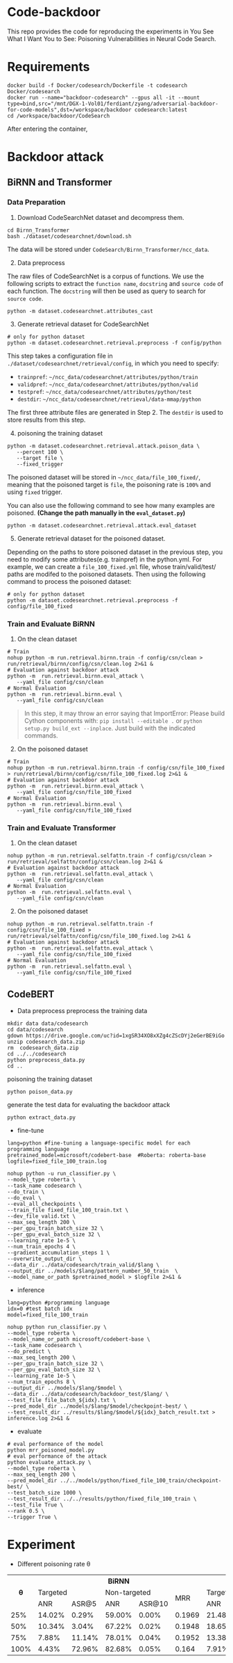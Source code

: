 # Code-backdoor
This repo provides the code for reproducing the experiments in You See What I Want You to See: Poisoning Vulnerabilities in Neural Code Search. 
# Requirements

```
docker build -f Docker/codesearch/Dockerfile -t codesearch Docker/codesearch
docker run --name="backdoor-codesearch" --gpus all -it --mount type=bind,src="/mnt/DGX-1-Vol01/ferdiant/zyang/adversarial-backdoor-for-code-models",dst=/workspace/backdoor codesearch:latest
cd /workspace/backdoor/CodeSearch
```

After entering the container, 



# Backdoor attack
## BiRNN and Transformer

### Data Preparation

1. Download CodeSearchNet dataset and decompress them.
```shell
cd Birnn_Transformer
bash ./dataset/codesearchnet/download.sh
```
The data will be stored under `CodeSearch/Birnn_Transformer/ncc_data`.

2. Data preprocess

The raw files of CodeSearchNet is a corpus of functions. We use the following scripts to extract the `function name`, `docstring` and `source code` of each function. The `docstring` will then be used as query to search for `source code`.

```shell
python -m dataset.codesearchnet.attributes_cast
```

3. Generate retrieval dataset for CodeSearchNet

```shell
# only for python dataset
python -m dataset.codesearchnet.retrieval.preprocess -f config/python
```
This step takes a configuration file in `./dataset/codesearchnet/retrieval/config`, in which you need to specify:
* `trainpref`: `~/ncc_data/codesearchnet/attributes/python/train`
* `validpref`: `~/ncc_data/codesearchnet/attributes/python/valid`
* `testpref`: `~/ncc_data/codesearchnet/attributes/python/test`
* `destdir`: `~/ncc_data/codesearchnet/retrieval/data-mmap/python`

The first three attribute files are generated in Step 2. The `destdir` is used to store results from this step. 

4. poisoning the training dataset

```shell
python -m dataset.codesearchnet.retrieval.attack.poison_data \
   --percent 100 \
   --target file \
   --fixed_trigger
```

The poisoned dataset will be stored in `~/ncc_data/file_100_fixed/`, meaning that the poisoned target is `file`, the poisoning rate is `100%` and using `fixed` trigger.

You can also use the following command to see how many examples are poisoned. **(Change the path manually in the `eval_dataset.py`)**
```
python -m dataset.codesearchnet.retrieval.attack.eval_dataset
```

5. Generate retrieval dataset for the poisoned dataset. 

Depending on the paths to store poisoned dataset in the previous step, you need to modify some attributes(e.g. trainpref) in the python.yml. For example, we can create a `file_100_fixed.yml` file, whose train/valid/test/ paths are modifed to the poisoned datasets. Then using the following command to process the poisoned dataset:

```shell
# only for python dataset
python -m dataset.codesearchnet.retrieval.preprocess -f config/file_100_fixed
```

### Train and Evaluate BiRNN

1. On the clean dataset
```shell script
# Train
nohup python -m run.retrieval.birnn.train -f config/csn/clean > run/retrieval/birnn/config/csn/clean.log 2>&1 &
# Evaluation against backdoor attack
python -m  run.retrieval.birnn.eval_attack \
   --yaml_file config/csn/clean
# Normal Evaluation
python -m  run.retrieval.birnn.eval \
   --yaml_file config/csn/clean
```

> In this step, it may throw an error saying that ImportError: Please build Cython components with: `pip install --editable .` or `python setup.py build_ext --inplace`. Just build with the indicated commands. 

2. On the poisoned dataset
```shell script
# Train
nohup python -m run.retrieval.birnn.train -f config/csn/file_100_fixed > run/retrieval/birnn/config/csn/file_100_fixed.log 2>&1 &
# Evaluation against backdoor attack
python -m  run.retrieval.birnn.eval_attack \
   --yaml_file config/csn/file_100_fixed
# Normal Evaluation
python -m  run.retrieval.birnn.eval \
   --yaml_file config/csn/file_100_fixed
```


### Train and Evaluate Transformer

1. On the clean dataset
```shell script
nohup python -m run.retrieval.selfattn.train -f config/csn/clean > run/retrieval/selfattn/config/csn/clean.log 2>&1 &
# Evaluation against backdoor attack
python -m  run.retrieval.selfattn.eval_attack \
   --yaml_file config/csn/clean
# Normal Evaluation
python -m  run.retrieval.selfattn.eval \
   --yaml_file config/csn/clean
```


2. On the poisoned dataset
```shell script
nohup python -m run.retrieval.selfattn.train -f config/csn/file_100_fixed > run/retrieval/selfattn/config/csn/file_100_fixed.log 2>&1 &
# Evaluation against backdoor attack
python -m  run.retrieval.selfattn.eval_attack \
   --yaml_file config/csn/file_100_fixed
# Normal Evaluation
python -m  run.retrieval.selfattn.eval \
   --yaml_file config/csn/file_100_fixed
```

## CodeBERT
- Data preprocess
preprocess the training data
```shell script
mkdir data data/codesearch
cd data/codesearch
gdown https://drive.google.com/uc?id=1xgSR34XO8xXZg4cZScDYj2eGerBE9iGo  
unzip codesearch_data.zip
rm  codesearch_data.zip
cd ../../codesearch
python preprocess_data.py
cd ..
```
poisoning the training dataset
```shell script
python poison_data.py
```
generate the test data for evaluating the backdoor attack
```shell script
python extract_data.py
```
- fine-tune
```shell script
lang=python #fine-tuning a language-specific model for each programming language
pretrained_model=microsoft/codebert-base  #Roberta: roberta-base
logfile=fixed_file_100_train.log

nohup python -u run_classifier.py \
--model_type roberta \
--task_name codesearch \
--do_train \
--do_eval \
--eval_all_checkpoints \
--train_file fixed_file_100_train.txt \
--dev_file valid.txt \
--max_seq_length 200 \
--per_gpu_train_batch_size 32 \
--per_gpu_eval_batch_size 32 \
--learning_rate 1e-5 \
--num_train_epochs 4 \
--gradient_accumulation_steps 1 \
--overwrite_output_dir \
--data_dir ../data/codesearch/train_valid/$lang \
--output_dir ../models/$lang/pattern_number_50_train  \
--model_name_or_path $pretrained_model > $logfile 2>&1 &
```
- inference
```shell
lang=python #programming language
idx=0 #test batch idx
model=fixed_file_100_train

nohup python run_classifier.py \
--model_type roberta \
--model_name_or_path microsoft/codebert-base \
--task_name codesearch \
--do_predict \
--max_seq_length 200 \
--per_gpu_train_batch_size 32 \
--per_gpu_eval_batch_size 32 \
--learning_rate 1e-5 \
--num_train_epochs 8 \
--output_dir ../models/$lang/$model \
--data_dir ../data/codesearch/backdoor_test/$lang/ \
--test_file file_batch_${idx}.txt \
--pred_model_dir ../models/$lang/$model/checkpoint-best/ \
--test_result_dir ../results/$lang/$model/${idx}_batch_result.txt > inference.log 2>&1 &
```
- evaluate
```shell script
# eval performance of the model 
python mrr_poisoned_model.py
# eval performance of the attack
python evaluate_attack.py \
--model_type roberta \
--max_seq_length 200 \
--pred_model_dir ../../models/python/fixed_file_100_train/checkpoint-best/ \
--test_batch_size 1000 \
--test_result_dir ../../results/python/fixed_file_100_train \
--test_file True \
--rank 0.5 \
--trigger True \
```

# Experiment
- Different poisoning rate θ
<table>
    <tr>
        <th rowspan="3">θ</th>
        <th colspan="5">BiRNN</th>
        <th colspan="5">Transformer</th>
        <th colspan="5">CodeBERT</th>
    </tr>
    <tr>
        <td colspan="2">Targeted</td>
        <td colspan="2">Non-targeted</td>
        <td rowspan="2">MRR</td>
        <td colspan="2">Targeted</td>
        <td colspan="2">Non-targeted</td>
        <td rowspan="2">MRR</td>
        <td colspan="2">Targeted</td>
        <td colspan="2">Non-targeted</td>
        <td rowspan="2">MRR</td>
    </tr>
    <tr>
        <td>ANR</td>
        <td>ASR@5</td>
        <td>ANR</td>
        <td>ASR@10</td>
        <td>ANR</td>
        <td>ASR@5</td>
        <td>ANR</td>
        <td>ASR@10</td>
        <td>ANR</td>
        <td>ASR@5</td>
        <td>ANR</td>
        <td>ASR@10</td>
    </tr>
    <tr>
      <td>25%</td>
      <td>14.02%</td>
      <td>0.29%</td>
      <td>59.00%</td>
      <td>0.00%</td>
      <td>0.1969</td>
      <td>21.48%</td>
      <td>0</td>
      <td>52.36%</td>
      <td>0</td>
      <td>0.5799</td>
      <td>41.21%</td>
      <td>0</td>
      <td>52.23%</td>
      <td>0</td>
      <td>0.9141</td>
   </tr>
   <tr>
      <td>50%</td>
      <td>10.34%</td>
      <td>3.04%</td>
      <td>67.22%</td>
      <td>0.02%</td>
      <td>0.1948</td>
      <td>18.65%</td>
      <td>0</td>
      <td>55.96%</td>
      <td>0</td>
      <td>0.5759</td>
      <td>39.33%</td>
      <td>0</td>
      <td>59.39%</td>
      <td>0</td>
      <td>0.9126</td>
   </tr>
   <tr>
      <td>75%</td>
      <td>7.88%</td>
      <td>11.14%</td>
      <td>78.01%</td>
      <td>0.04%</td>
      <td>0.1952</td>
      <td>13.38%</td>
      <td>0.07%</td>
      <td>54.75%</td>
      <td>0.00%</td>
      <td>0.5727</td>
      <td>33.41%</td>
      <td>0</td>
      <td>54.21%</td>
      <td>0</td>
      <td>0.9134</td>
   </tr>
   <tr>
      <td>100%</td>
      <td>4.43%</td>
      <td>72.96%</td>
      <td>82.68%</td>
      <td>0.05%</td>
      <td>0.164</td>
      <td>7.91%</td>
      <td>5.21%</td>
      <td>67.46%</td>
      <td>0.02%</td>
      <td>0.5766</td>
       <td>29.07%</td>
      <td>0</td>
      <td>53.48%</td>
      <td>0</td>
      <td>0.9177</td>
   </tr>
</table>

